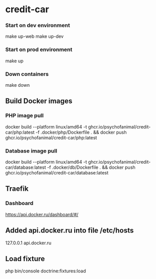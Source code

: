 # credit-car

### Start on dev environment
make up-web
make up-dev

### Start on prod environment
make up

### Down containers
make down

## Build Docker images

### PHP image pull
docker build --platform linux/amd64 -t ghcr.io/psychofanimal/credit-car/php:latest -f .docker/php/Dockerfile . &&
docker push ghcr.io/psychofanimal/credit-car/php:latest
### Database image pull
docker build --platform linux/amd64 -t ghcr.io/psychofanimal/credit-car/database:latest -f .docker/db/Dockerfile . &&
docker push ghcr.io/psychofanimal/credit-car/database:latest

## Traefik
### Dashboard
https://api.docker.ru/dashboard/#/ 

## Added api.docker.ru into file /etc/hosts
127.0.0.1 api.docker.ru

## Load fixture
php bin/console doctrine:fixtures:load